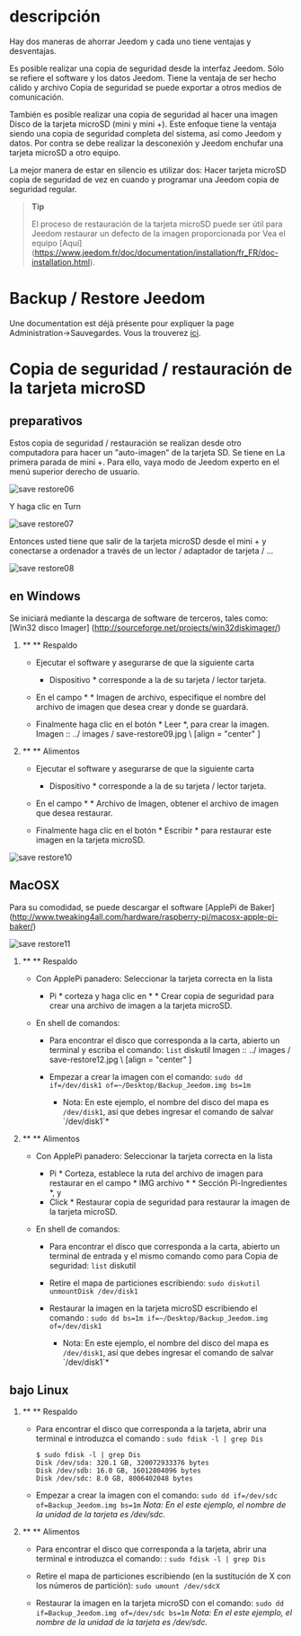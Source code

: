 descripción
===========

Hay dos maneras de ahorrar Jeedom y cada uno tiene
ventajas y desventajas.

Es posible realizar una copia de seguridad desde la interfaz
Jeedom. Sólo se refiere el software y los datos Jeedom.
Tiene la ventaja de ser hecho cálido y archivo
Copia de seguridad se puede exportar a otros medios de comunicación.

También es posible realizar una copia de seguridad al hacer una imagen
Disco de la tarjeta microSD (mini y mini +). Este enfoque tiene la ventaja
siendo una copia de seguridad completa del sistema, así como Jeedom y
datos. Por contra se debe realizar la desconexión y Jeedom
enchufar una tarjeta microSD a otro equipo.

La mejor manera de estar en silencio es utilizar dos: Hacer
tarjeta microSD copia de seguridad de vez en cuando y programar una
Jeedom copia de seguridad regular.

> **Tip**
>
> El proceso de restauración de la tarjeta microSD puede ser útil para
> Jeedom restaurar un defecto de la imagen proporcionada por
> Vea el equipo
> [Aquí] (https://www.jeedom.fr/doc/documentation/installation/fr_FR/doc-installation.html).

Backup / Restore Jeedom
=================================

Une documentation est déjà présente pour expliquer la page
Administration→Sauvegardes. Vous la trouverez
[ici](https://jeedom.github.io/core/fr_FR/backup).

Copia de seguridad / restauración de la tarjeta microSD
===========================================

preparativos
-----------

Estos copia de seguridad / restauración se realizan desde otro
computadora para hacer un "auto-imagen" de la tarjeta SD. Se tiene en
La primera parada de mini +. Para ello, vaya modo de Jeedom
experto en el menú superior derecho de usuario.

![save restore06](../images/save-restore06.jpg)

Y haga clic en Turn

![save restore07](../images/save-restore07.jpg)

Entonces usted tiene que salir de la tarjeta microSD desde el mini + y conectarse a
ordenador a través de un lector / adaptador de tarjeta / ...

![save restore08](../images/save-restore08.jpg)

en Windows
------------

Se iniciará mediante la descarga de software de terceros, tales como:
[Win32 disco Imager] (http://sourceforge.net/projects/win32diskimager/)

1.  ** ** Respaldo

    -   Ejecutar el software y asegurarse de que la siguiente carta
        * Dispositivo * corresponde a la de su tarjeta / lector
        tarjeta.

    -   En el campo * * Imagen de archivo, especifique el nombre del archivo de imagen
        que desea crear y donde se guardará.

    -   Finalmente haga clic en el botón * Leer *, para crear la imagen.
        Imagen :: ../ images / save-restore09.jpg \ [align = "center" \]

2.  ** ** Alimentos

    -   Ejecutar el software y asegurarse de que la siguiente carta
        * Dispositivo * corresponde a la de su tarjeta / lector
        tarjeta.

    -   En el campo * * Archivo de Imagen, obtener el archivo de imagen
        que desea restaurar.

    -   Finalmente haga clic en el botón * Escribir * para restaurar este
        imagen en la tarjeta microSD.

![save restore10](../images/save-restore10.jpg)

MacOSX
-----------

Para su comodidad, se puede descargar el software
[ApplePi de Baker] (http://www.tweaking4all.com/hardware/raspberry-pi/macosx-apple-pi-baker/)

![save restore11](../images/save-restore11.jpg)

1.  ** ** Respaldo

    -   Con ApplePi panadero: Seleccionar la tarjeta correcta en la lista
        * Pi * corteza y haga clic en * * Crear copia de seguridad para crear una
        archivo de imagen a la tarjeta microSD.

    -   En shell de comandos:

        -   Para encontrar el disco que corresponda a la carta, abierto
            un terminal y escriba el comando: `list` diskutil
            Imagen :: ../ images / save-restore12.jpg \ [align = "center" \]

        -   Empezar a crear la imagen con el comando:
            `sudo dd if=/dev/disk1 of=~/Desktop/Backup_Jeedom.img bs=1m`
            * Nota: En este ejemplo, el nombre del disco del mapa
            es `/dev/disk1`, así que debes ingresar el comando de
            salvar \`/dev/disk1\`*

2.  ** ** Alimentos

    -   Con ApplePi panadero: Seleccionar la tarjeta correcta en la lista
        * Pi * Corteza, establece la ruta del archivo de imagen para restaurar
        en el campo * IMG archivo * * Sección Pi-Ingredientes *, y
        * Click * Restaurar copia de seguridad para restaurar la imagen de la
        tarjeta microSD.

    -   En shell de comandos:

        -   Para encontrar el disco que corresponda a la carta, abierto
            un terminal de entrada y el mismo comando como para
            Copia de seguridad: `list` diskutil

        -   Retire el mapa de particiones escribiendo:
            `sudo diskutil unmountDisk /dev/disk1`

        -   Restaurar la imagen en la tarjeta microSD escribiendo el comando
            :
            `sudo dd bs=1m if=~/Desktop/Backup_Jeedom.img of=/dev/disk1`
            * Nota: En este ejemplo, el nombre del disco del mapa
            es `/dev/disk1`, así que debes ingresar el comando de
            salvar \`/dev/disk1\`*

bajo Linux
----------

1.  ** ** Respaldo

    -   Para encontrar el disco que corresponda a la tarjeta, abrir una
        terminal e introduzca el comando : `sudo fdisk -l | grep Dis`

        ``` {.bash}
        $ sudo fdisk -l | grep Dis
        Disk /dev/sda: 320.1 GB, 320072933376 bytes
        Disk /dev/sdb: 16.0 GB, 16012804096 bytes
        Disk /dev/sdc: 8.0 GB, 8006402048 bytes
        ```

    -   Empezar a crear la imagen con el comando:
        `sudo dd if=/dev/sdc of=Backup_Jeedom.img bs=1m` *Nota: En el
        este ejemplo, el nombre de la unidad de la tarjeta es /dev/sdc.*

2.  ** ** Alimentos

    -   Para encontrar el disco que corresponda a la tarjeta, abrir una
        terminal e introduzca el comando: : `sudo fdisk -l | grep Dis`

    -   Retire el mapa de particiones escribiendo (en
        la sustitución de X con los números de partición):
        `sudo umount /dev/sdcX`

    -   Restaurar la imagen en la tarjeta microSD con el comando:
        `sudo dd if=Backup_Jeedom.img of=/dev/sdc bs=1m` *Nota: En el
        este ejemplo, el nombre de la unidad de la tarjeta es /dev/sdc.*


